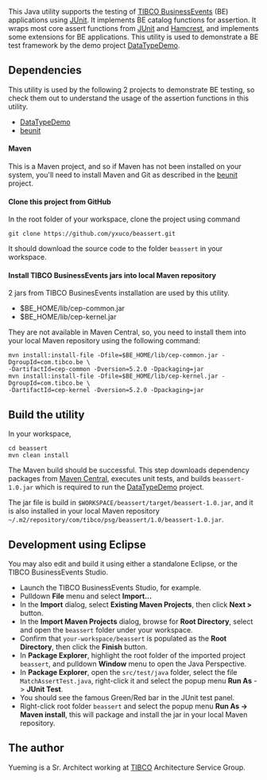 This Java utility supports the testing of [TIBCO BusinessEvents](https://docs.tibco.com/products/tibco-businessevents-5-2-0) (BE) applications using [JUnit](http://junit.org/).  It implements BE catalog functions for assertion.  It wraps most core assert functions from [JUnit](https://github.com/junit-team/junit) and [Hamcrest](https://github.com/hamcrest/JavaHamcrest), and implements some extensions for BE applications.  This utility is used to demonstrate a BE test framework by the demo project [DataTypeDemo](https://github.com/yxuco/DataTypeDemo).

## Dependencies
This utility is used by the following 2 projects to demonstrate BE testing, so check them out to understand the usage of the assertion functions in this utility.

 - [DataTypeDemo](https://github.com/yxuco/DataTypeDemo)
 - [beunit](https://github.com/yxuco/beunit)
 
#### Maven

This is a Maven project, and so if Maven has not been installed on your system, you'll need to install Maven and Git as described in the [beunit](https://github.com/yxuco/beunit) project.
    
#### Clone this project from GitHub

In the root folder of your workspace, clone the project using command

    git clone https://github.com/yxuco/beassert.git

It should download the source code to the folder `beassert` in your workspace. 

#### Install TIBCO BusinessEvents jars into local Maven repository

2 jars from TIBCO BusinesEvents installation are used by this utility.

 - $BE_HOME/lib/cep-common.jar
 - $BE_HOME/lib/cep-kernel.jar
 
They are not available in Maven Central, so, you need to install them into your local Maven repository using the following command:

    mvn install:install-file -Dfile=$BE_HOME/lib/cep-common.jar -DgroupId=com.tibco.be \
    -DartifactId=cep-common -Dversion=5.2.0 -Dpackaging=jar
    mvn install:install-file -Dfile=$BE_HOME/lib/cep-kernel.jar -DgroupId=com.tibco.be \
    -DartifactId=cep-kernel -Dversion=5.2.0 -Dpackaging=jar

## Build the utility

In your workspace,

    cd beassert
    mvn clean install

The Maven build should be successful.  This step downloads dependency packages from [Maven Central](http://search.maven.org/), executes unit tests, and builds `beassert-1.0.jar` which is required to run the [DataTypeDemo](https://github.com/yxuco/DataTypeDemo) project.

The jar file is build in `$WORKSPACE/beassert/target/beassert-1.0.jar`, and it is also installed in your local Maven repository `~/.m2/repository/com/tibco/psg/beassert/1.0/beassert-1.0.jar`.

## Development using Eclipse
 
You may also edit and build it using either a standalone Eclipse, or the TIBCO BusinessEvents Studio.

 - Launch the TIBCO BusinessEvents Studio, for example.
 - Pulldown **File** menu and select **Import...**
 - In the **Import** dialog, select **Existing Maven Projects**, then click **Next >** button.
 - In the **Import Maven Projects** dialog, browse for **Root Directory**, select and open the `beassert` folder under your workspace.
 - Confirm that `your-workspace/beassert` is populated as the **Root Directory**, then click the **Finish** button.
 - In **Package Explorer**, highlight the root folder of the imported project `beassert`, and pulldown **Window** menu to open the Java Perspective.
 - In **Package Explorer**, open the `src/test/java` folder, select the file `MatchAssertTest.java`, right-click it and select the popup menu **Run As** -> **JUnit Test**.
 - You should see the famous Green/Red bar in the JUnit test panel.
 - Right-click root folder `beassert` and select the popup menu **Run As -> Maven install**, this will package and install the jar in your local Maven repository.

## The author

Yueming is a Sr. Architect working at [TIBCO](http://www.tibco.com/) Architecture Service Group.
